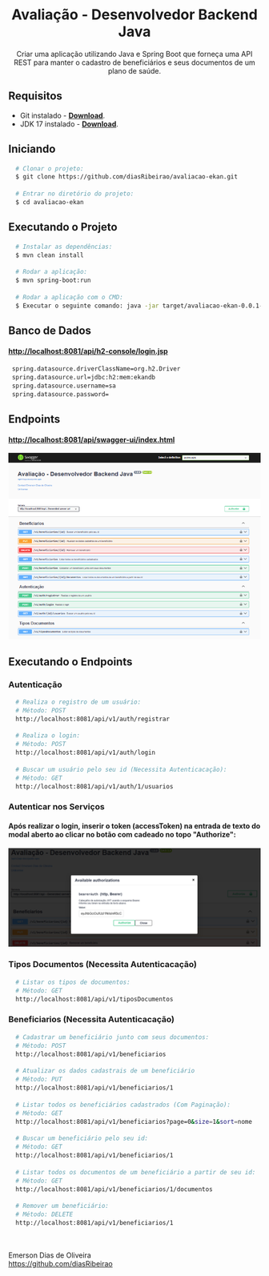 <h1 align="center">
Avaliação - Desenvolvedor Backend Java 
</h1>

<p align="center">
  Criar uma aplicação utilizando Java e Spring Boot que forneça uma API REST para manter o cadastro 
de beneficiários e seus documentos de um plano de saúde.
</p>

## Requisitos
- Git instalado - [**Download**](https://git-scm.com/downloads).
- JDK 17 instalado - [**Download**](https://www.oracle.com/java/technologies/javase/jdk17-archive-downloads.html).


## Iniciando
``` bash
  # Clonar o projeto:
  $ git clone https://github.com/diasRibeirao/avaliacao-ekan.git

  # Entrar no diretório do projeto:
  $ cd avaliacao-ekan
```

## Executando o Projeto
```bash
  # Instalar as dependências:
  $ mvn clean install 

  # Rodar a aplicação:
  $ mvn spring-boot:run

  # Rodar a aplicação com o CMD:
  $ Executar o seguinte comando: java -jar target/avaliacao-ekan-0.0.1-SNAPSHOT.jar

```

## Banco de Dados

#### [**http://localhost:8081/api/h2-console/login.jsp**](http://localhost:8081/api/h2-console/login.jsp)
```bash
 spring.datasource.driverClassName=org.h2.Driver
 spring.datasource.url=jdbc:h2:mem:ekandb
 spring.datasource.username=sa
 spring.datasource.password=
```

## Endpoints

#### [**http://localhost:8081/api/swagger-ui/index.html**](http://localhost:8081/api/swagger-ui/index.html)

![img_2.png](img_2.png)

## Executando o Endpoints

### Autenticação
```bash
  # Realiza o registro de um usuário:
  # Método: POST
  http://localhost:8081/api/v1/auth/registrar

  # Realiza o login:
  # Método: POST
  http://localhost:8081/api/v1/auth/login

  # Buscar um usuário pelo seu id (Necessita Autenticacação):
  # Método: GET
  http://localhost:8081/api/v1/auth/1/usuarios
```
### Autenticar nos Serviços

#### Após realizar o login, inserir o token (accessToken) na entrada de texto do modal aberto ao clicar no botão com cadeado no topo "Authorize":

![img_1.png](img_1.png)


### Tipos Documentos (Necessita Autenticacação)
```bash
  # Listar os tipos de documentos:
  # Método: GET
  http://localhost:8081/api/v1/tiposDocumentos
```


### Beneficiarios (Necessita Autenticacação)
```bash
  # Cadastrar um beneficiário junto com seus documentos:
  # Método: POST
  http://localhost:8081/api/v1/beneficiarios

  # Atualizar os dados cadastrais de um beneficiário
  # Método: PUT
  http://localhost:8081/api/v1/beneficiarios/1
  
  # Listar todos os beneficiários cadastrados (Com Paginação):
  # Método: GET
  http://localhost:8081/api/v1/beneficiarios?page=0&size=1&sort=nome
  
  # Buscar um beneficiário pelo seu id:
  # Método: GET
  http://localhost:8081/api/v1/beneficiarios/1
  
  # Listar todos os documentos de um beneficiário a partir de seu id:
  # Método: GET
  http://localhost:8081/api/v1/beneficiarios/1/documentos
  
  # Remover um beneficiário:
  # Método: DELETE
  http://localhost:8081/api/v1/beneficiarios/1
```

<br /><br />
Emerson Dias de Oliveira<br />
https://github.com/diasRibeirao
